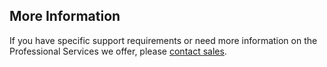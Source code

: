 ## More Information

If you have specific support requirements or need more information on the Professional Services we offer, please [contact sales](https://auth0.com/get-started?place=documentation%20post&type=link&text=contact%20sales).

